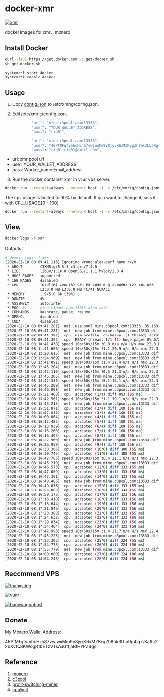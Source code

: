 # docker-xmr
[![xmr](http://dockeri.co/image/snowdream/xmr)](https://hub.docker.com/r/snowdream/xmr)

docker images for xmr、monero


## Install Docker

```bash
curl -fsSL https://get.docker.com -o get-docker.sh
sh get-docker.sh

systemctl start docker 
systemctl enable docker
```

## Usage
1. Copy [config.json](https://github.com/snowdream/docker-xmr/blob/master/config.json) to /etc/xmrig/config.json.

2. Edit /etc/xmrig/config.json.

```bash
            "url": "mine.c3pool.com:13333",
            "user": "YOUR_WALLET_ADDRESS",
            "pass": "rig01",
```

```bash
            "url": "mine.c3pool.com:13333",
            "user": "46PtMFqfymhcHchS7vwjwoMm9v8jyvK6xMZKygZh8nk3LLoRg4jq7sKa9c22bXvfQ8KWogR1DETzVTsAuGffjaBtHVPZ4gs",
            "pass": "rig01:rig01@gmail.com",
```

* url: xmr pool url
* user: YOUR_WALLET_ADDRESS
* pass: Worker_name:Email_address

3. Run the docker container xmr in your vps server.

```bash
docker run --restart=always --network host -d -v /etc/xmrig/config.json:/etc/xmrig/config.json --name xmr snowdream/xmr
```

The cpu usage is limited to 90% by default. If you want to change it,pass it with CPU_USAGE.[0 - 100]

```bash
docker run --restart=always --network host -d -v /etc/xmrig/config.json:/etc/xmrig/config.json -e CPU_USAGE=100 --name xmr snowdream/xmr
```

## View

```bash
docker logs -f xmr
```

Outputs：

```bash
# docker logs -f xmr
[2020-02-10 08:09:41.113] Ignoring wrong algo-perf name rx/v
 * ABOUT        C3XMRig/5.5.3-c3 gcc/7.4.0
 * LIBS         libuv/1.18.0 OpenSSL/1.1.1 hwloc/2.0.4
 * HUGE PAGES   supported
 * 1GB PAGES    disabled
 * CPU          Intel(R) Xeon(R) CPU E5-2650 0 @ 2.00GHz (2) x64 AES
                L2:0.0 MB L3:0.0 MB 4C/4T NUMA:1
 * MEMORY       1.9/5.0 GB (39%)
 * DONATE       0%
 * ASSEMBLY     auto:intel
 * POOL #1      mine.c3pool.com:13333 algo auto
 * COMMANDS     hashrate, pause, resume
 * OPENCL       disabled
 * CUDA         disabled
[2020-02-10 08:09:41.281]  net  use pool mine.c3pool.com:13333  35.163.175.186
[2020-02-10 08:09:41.281]  net  new job from mine.c3pool.com:13333 diff 7285 algo cn-heavy/tube height 531585
[2020-02-10 08:09:41.282]  cpu  use profile  cn-heavy  (1 thread) scratchpad 4096 KB
[2020-02-10 08:09:41.392]  cpu  READY threads 1/1 (1) huge pages 0% 0/2 memory 4096 KB (110 ms)
[2020-02-10 08:10:41.438] speed 10s/60s/15m 20.8 n/a n/a H/s max 22.3 H/s
[2020-02-10 08:11:41.666] speed 10s/60s/15m 21.1 20.9 n/a H/s max 22.3 H/s
[2020-02-10 08:12:20.615]  net  new job from mine.c3pool.com:13333 diff 7054 algo cn-heavy/tube height 531586
[2020-02-10 08:12:24.969]  net  new job from mine.c3pool.com:13333 diff 7054 algo cn-heavy/tube height 531587
[2020-02-10 08:12:41.891] speed 10s/60s/15m 21.4 21.4 n/a H/s max 22.3 H/s
[2020-02-10 08:12:45.204]  net  new job from mine.c3pool.com:13333 diff 4602 algo cn-heavy/tube height 531587
[2020-02-10 08:13:42.116] speed 10s/60s/15m 20.5 21.3 n/a H/s max 22.3 H/s
[2020-02-10 08:13:45.205]  net  new job from mine.c3pool.com:13333 diff 2263 algo cn-heavy/tube height 531587
[2020-02-10 08:14:42.336] speed 10s/60s/15m 15.1 16.1 n/a H/s max 22.3 H/s
[2020-02-10 08:14:45.209]  net  new job from mine.c3pool.com:13333 diff 893 algo cn-heavy/tube height 531587
[2020-02-10 08:14:46.008]  net  new job from mine.c3pool.com:13333 diff 893 algo cn-heavy/tube height 531588
[2020-02-10 08:15:21.468]  cpu  accepted (1/0) diff 893 (85 ms)
[2020-02-10 08:15:42.561] speed 10s/60s/15m 21.1 19.1 n/a H/s max 22.3 H/s
[2020-02-10 08:15:45.215]  net  new job from mine.c3pool.com:13333 diff 100 algo cn-heavy/tube height 531588
[2020-02-10 08:15:51.871]  cpu  accepted (2/0) diff 100 (56 ms)
[2020-02-10 08:15:57.848]  cpu  accepted (3/0) diff 100 (55 ms)
[2020-02-10 08:16:00.064]  cpu  accepted (4/0) diff 100 (55 ms)
[2020-02-10 08:16:12.483]  cpu  accepted (5/0) diff 100 (61 ms)
[2020-02-10 08:16:13.939]  cpu  accepted (6/0) diff 100 (55 ms)
[2020-02-10 08:16:16.260]  cpu  accepted (7/0) diff 100 (56 ms)
[2020-02-10 08:16:16.403]  cpu  accepted (8/0) diff 100 (56 ms)
[2020-02-10 08:16:22.960]  net  new job from mine.c3pool.com:13333 diff 100 algo cn-heavy/tube height 531589
[2020-02-10 08:16:26.959]  cpu  accepted (9/0) diff 100 (56 ms)
[2020-02-10 08:16:30.366]  cpu  accepted (10/0) diff 100 (55 ms)
[2020-02-10 08:16:30.745]  cpu  accepted (11/0) diff 100 (55 ms)
[2020-02-10 08:16:42.785] speed 10s/60s/15m 20.4 21.1 n/a H/s max 22.3 H/s
[2020-02-10 08:16:45.219]  net  new job from mine.c3pool.com:13333 diff 133 algo cn-heavy/tube height 531589
[2020-02-10 08:16:46.573]  cpu  accepted (12/0) diff 133 (55 ms)
[2020-02-10 08:16:47.009]  cpu  accepted (13/0) diff 133 (56 ms)
[2020-02-10 08:16:47.301]  cpu  accepted (14/0) diff 133 (55 ms)
[2020-02-10 08:16:48.485]  net  new job from mine.c3pool.com:13333 diff 133 algo cn-heavy/tube height 531590
[2020-02-10 08:16:49.636]  cpu  accepted (15/0) diff 133 (55 ms)
[2020-02-10 08:16:56.060]  cpu  accepted (16/0) diff 133 (55 ms)
[2020-02-10 08:16:59.175]  cpu  accepted (17/0) diff 133 (56 ms)
[2020-02-10 08:17:13.418]  cpu  accepted (18/0) diff 133 (56 ms)
[2020-02-10 08:17:18.644]  cpu  accepted (19/0) diff 133 (56 ms)
[2020-02-10 08:17:21.846]  cpu  accepted (20/0) diff 133 (56 ms)
[2020-02-10 08:17:23.388]  cpu  accepted (21/0) diff 133 (55 ms)
[2020-02-10 08:17:24.632]  cpu  accepted (22/0) diff 133 (60 ms)
[2020-02-10 08:17:29.834]  cpu  accepted (23/0) diff 133 (56 ms)
[2020-02-10 08:17:34.464]  cpu  accepted (24/0) diff 133 (59 ms)
[2020-02-10 08:17:42.993] speed 10s/60s/15m 21.4 21.7 n/a H/s max 22.4 H/s
[2020-02-10 08:17:45.223]  net  new job from mine.c3pool.com:13333 diff 224 algo cn-heavy/tube height 531590
[2020-02-10 08:17:53.303]  cpu  accepted (25/0) diff 224 (55 ms)
[2020-02-10 08:17:54.775]  cpu  accepted (26/0) diff 224 (56 ms)
[2020-02-10 08:17:55.779]  net  new job from mine.c3pool.com:13333 diff 224 algo cn-heavy/tube height 531591
[2020-02-10 08:18:00.000]  cpu  accepted (27/0) diff 224 (86 ms)
[2020-02-10 08:18:04.245]  cpu  accepted (28/0) diff 224 (56 ms)
```

## Recommend VPS
[![tnahosting](https://tnahosting.net/images/logo.png)](https://tnahosting.net/billing/aff.php?aff=133)

[![vultr](https://www.vultr.com/media/banners/banner_728x90.png)](https://www.vultr.com/?ref=8386300-6G)

[![bandwagonhost](https://bwh88.net/templates/organicbandwagon/images/banner1.jpg)](https://bwh88.net/aff.php?aff=41583)

## Donate

My Monero Wallet Address:

46PtMFqfymhcHchS7vwjwoMm9v8jyvK6xMZKygZh8nk3LLoRg4jq7sKa9c22bXvfQ8KWogR1DETzVTsAuGffjaBtHVPZ4gs

## Reference

1. [monero](https://web.getmonero.org/)
1. [c3pool](https://c3pool.com/#/dashboard)
1. [profit-switching-miner](https://github.com/C3Pool/profit-switching-miner)
1. [cpulimit](https://github.com/opsengine/cpulimit/)
